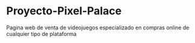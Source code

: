 # Proyecto-Pixel-Palace
Pagina web de venta de videojuegos especializado en compras online de cualquier tipo de plataforma
